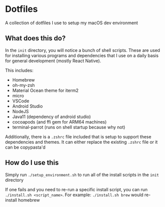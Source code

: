 # Dotfiles

A collection of dotfiles I use to setup my macOS dev environment

## What does this do?

In the `init` directory, you will notice a bunch of shell scripts. These are used for installing various programs and dependencies that I use on a daily basis for general development (mostly React Native).

This includes:
- Homebrew
- oh-my-zsh
- Material Ocean theme for iterm2
- micro
- VSCode
- Android Studio
- NodeJS
- Java11 (dependency of android studio)
- cocoapods (and ffi gem for ARM64 machines)
- terminal-parrot (runs on shell startup because why not)

Additionally, there is a `.zshrc` file included that is setup to support these dependencies and themes. It can either replace the existing `.zshrc` file or it can be copypasta'd

## How do I use this

Simply run `./setup_environment.sh` to run all of the install scripts in the `init` directory

If one fails and you need to re-run a specific install script, you can run `./install.sh <script_name>`. For example: `./install.sh brew` would re-install homebrew
